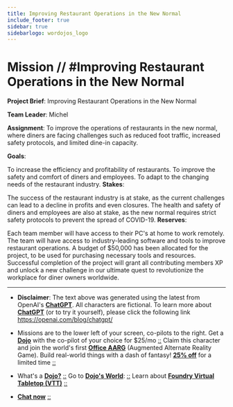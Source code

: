 ```yaml
---
title: Improving Restaurant Operations in the New Normal
include_footer: true
sidebar: true
sidebarlogo: wordojos_logo
---
```

# Mission // #Improving Restaurant Operations in the New Normal

**Project Brief**: Improving Restaurant Operations in the New Normal

**Team Leader**: Michel

**Assignment**:
To improve the operations of restaurants in the new normal, where diners are facing challenges such as reduced foot traffic, increased safety protocols, and limited dine-in capacity.

**Goals**:

To increase the efficiency and profitability of restaurants.
To improve the safety and comfort of diners and employees.
To adapt to the changing needs of the restaurant industry.
**Stakes**:

The success of the restaurant industry is at stake, as the current challenges can lead to a decline in profits and even closures.
The health and safety of diners and employees are also at stake, as the new normal requires strict safety protocols to prevent the spread of COVID-19.
**Reserves**:

Each team member will have access to their PC's at home to work remotely.
The team will have access to industry-leading software and tools to improve restaurant operations.
A budget of $50,000 has been allocated for the project, to be used for purchasing necessary tools and resources.
Successful completion of the project will grant all contributing members XP and unlock a new challenge in our ultimate quest to revolutionize the workplace for diner owners worldwide.

---

* **Disclaimer**: The text above was generated using the latest from OpenAI's [**ChatGPT**](https://openai.com/blog/chatgpt/).  All characters are fictional.  To learn more about [**ChatGPT**](https://openai.com/blog/chatgpt/) (or to try it yourself), please click the following link https://openai.com/blog/chatgpt/

* Missions are to the lower left of your screen, co-pilots to the right. Get a [**Dojo**](https://workmates.live/marketplace) with the co-pilot of your choice for $25/mo [::](https://workmates.live/marketplace)  Claim this character and join the world's first [**Office AARG**](https://dojos.world) (Augmented Alternate Reality Game). Build real-world things with a dash of fantasy! [**25% off**](https://blog.workmates.live/deal-on-a-dojo) for a limited time [::](https://blog.workmates.live/deal-on-a-dojo) 

* What's a [**Dojo?**](https://workdojos.com) [::](https://workdojos.com)  Go to [**Dojo's World**](https://dojos.world): [::](https://dojos.world)  Learn about [**Foundry Virtual Tabletop (VTT)**](https://foundryvtt.com) [::](https://foundryvtt.com/)

* [**Chat now**](https://chat.workmates.live/channel/support) [::](https://chat.workmates.live/channel/support)